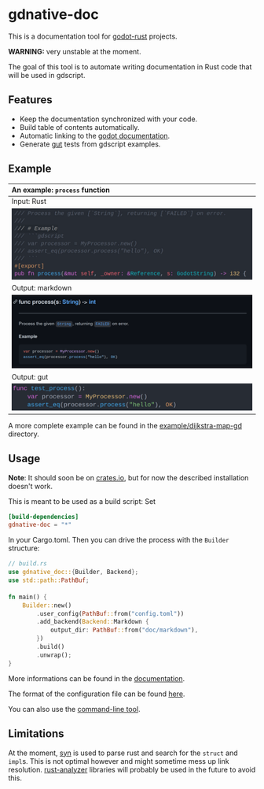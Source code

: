 # gdnative-doc

This is a documentation tool for [godot-rust](https://github.com/godot-rust/godot-rust) projects.

**WARNING:** very unstable at the moment.

The goal of this tool is to automate writing documentation in Rust code that will be used in gdscript.

## Features

- Keep the documentation synchronized with your code.
- Build table of contents automatically.
- Automatic linking to the [godot documentation](https://docs.godotengine.org/en/stable/index.html).
- Generate [gut](https://github.com/bitwes/Gut) tests from gdscript examples.

## Example

 An example: `process` function |
 :------- |
 Input: Rust |
 ![](assets/process-function-rust.png) |
 Output: markdown |
 ![](assets/process-function-markdown-dark.png) |
 Output: gut |
 ![](assets/process-function-gut.png) |

A more complete example can be found in the [example/dijkstra-map-gd](example/dijkstra-map-gd) directory.

## Usage

**Note**: It should soon be on [crates.io](https://crates.io), but for now the described installation doesn't work.

This is meant to be used as a build script: Set
```toml
[build-dependencies]
gdnative-doc = "*"
```
In your Cargo.toml. Then you can drive the process with the `Builder` structure:
```rust
// build.rs
use gdnative_doc::{Builder, Backend};
use std::path::PathBuf;

fn main() {
    Builder::new()
        .user_config(PathBuf::from("config.toml"))
        .add_backend(Backend::Markdown {
            output_dir: PathBuf::from("doc/markdown"),
        })
        .build()
        .unwrap();
}
```

More informations can be found in the [documentation](TODO).

The format of the configuration file can be found [here](configuration_file-format.md).

You can also use the [command-line tool](gdnative-doc-cli).

## Limitations

At the moment, [syn](https://crates.io/crates/syn) is used to parse rust and search for the `struct` and `impl`s. This is not optimal however and might sometime mess up link resolution.
[rust-analyzer](https://github.com/rust-analyzer/rust-analyzer) libraries will probably be used in the future to avoid this.